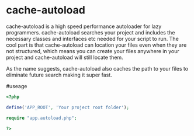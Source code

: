 # cache-autoload
cache-autoload is a high speed performance autoloader for lazy programmers. cache-autoload searches your project and includes the necessary classes and interfaces etc needed for your script to run. The cool part is that cache-autoload can location your files even when they are not structured, which means you can create your files anywhere in your project and cache-autoload will still locate them.

As the name suggests, cache-autoload also caches the path to your files to eliminate future search making it super fast.


#useage

```php
<?php

define('APP_ROOT', 'Your project root folder');

require "app.autoload.php";

?>

```
